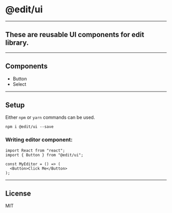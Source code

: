 # @edit/ui

---

## These are reusable UI components for edit library.

---

## Components

- Button
- Select

---

## Setup

Either `npm` or `yarn` commands can be used.

```
npm i @edit/ui --save
```

### Writing editor component:

```
import React from "react";
import { Button } from "@edit/ui";

const MyEditor = () => (
  <Button>Click Me</Button>
);
```

---

## License

MIT
